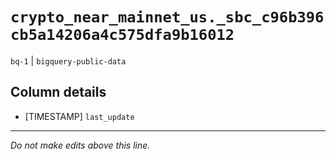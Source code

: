 # `crypto_near_mainnet_us._sbc_c96b396cb5a14206a4c575dfa9b16012`
`bq-1` | `bigquery-public-data`

## Column details
* [TIMESTAMP] `last_update`

-------------------------------------------------------------------------------
*Do not make edits above this line.*

